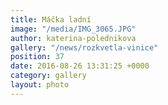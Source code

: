 ```yaml
---
title: Máčka ladní
image: "/media/IMG_3065.JPG"
author: katerina-polednikova
gallery: "/news/rozkvetla-vinice"
position: 37
date: 2016-08-26 13:31:25 +0000
category: gallery
layout: photo
---
```

